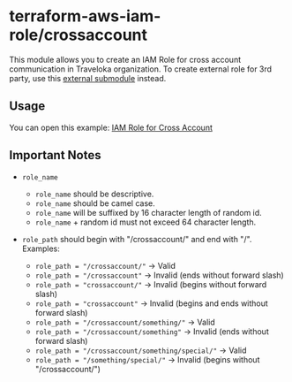 terraform-aws-iam-role/crossaccount
===================================
This module allows you to create an IAM Role for cross account communication in Traveloka organization. To create external role for 3rd party, use this [external submodule](https://github.com/traveloka/terraform-aws-iam-role/tree/master/modules/external) instead.


Usage
-----
You can open this example: [IAM Role for Cross Account](https://github.com/traveloka/terraform-aws-iam-role/tree/master/examples/cross-acount)


Important Notes
---------------
* `role_name`
  * `role_name` should be descriptive.
  * `role_name` should be camel case.
  * `role_name` will be suffixed by 16 character length of random id.
  * `role_name` + random id must not exceed 64 character length.

* `role_path` should begin with "/crossaccount/" and end with "/". Examples:
  * `role_path = "/crossaccount/"` -> Valid
  * `role_path = "/crossaccount"` -> Invalid (ends without forward slash)
  * `role_path = "crossaccount/"` -> Invalid (begins without forward slash)
  * `role_path = "crossaccount"` -> Invalid (begins and ends without forward slash)
  * `role_path = "/crossaccount/something/"` -> Valid
  * `role_path = "/crossaccount/something"` -> Invalid (ends without forward slash)
  * `role_path = "/crossaccount/something/special/"` -> Valid
  * `role_path = "/something/special/"` -> Invalid (begins without "/crossaccount/")
